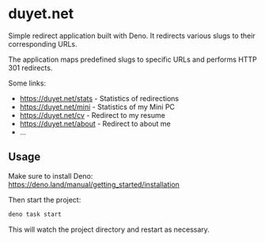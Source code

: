# duyet.net

Simple redirect application built with Deno. It redirects various slugs to their
corresponding URLs.

The application maps predefined slugs to specific URLs and performs HTTP 301
redirects.

Some links:

- https://duyet.net/stats - Statistics of redirections
- https://duyet.net/mini - Statistics of my Mini PC
- https://duyet.net/cv - Redirect to my resume
- https://duyet.net/about - Redirect to about me
- ...

## Usage

Make sure to install Deno: https://deno.land/manual/getting_started/installation

Then start the project:

```bash
deno task start
```

This will watch the project directory and restart as necessary.
